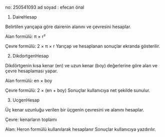 no: 250541093
ad soyad : efecan önal

1. DaireHesap

Belirtilen yarıçapa göre dairenin alanını ve çevresini hesaplar.

Alan formülü: π × r²

Çevre formülü: 2 × π × r
Yarıçap ve hesaplanan sonuçlar ekranda gösterilir.

2. DikdortgenHesap

Dikdörtgenin kısa kenar (en) ve uzun kenar (boy) değerlerine göre alan ve çevre hesaplaması yapar.

Alan formülü: en × boy

Çevre formülü: 2 × (en + boy)
Sonuçlar kullanıcıya net şekilde sunulur.

3. UcgenHesap

Üç kenar uzunluğu verilen bir üçgenin çevresini ve alanını hesaplar.

Çevre: kenarların toplamı

Alan: Heron formülü kullanılarak hesaplanır
Sonuçlar kullanıcıya yazdırılır.
